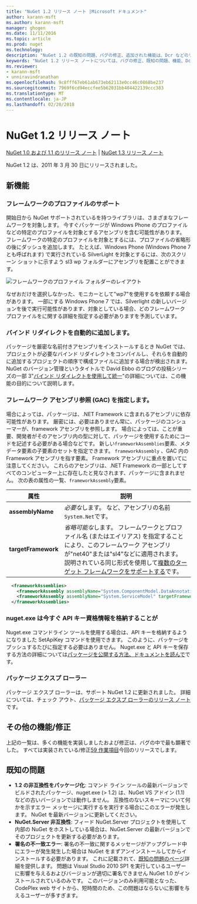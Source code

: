 ```yaml
---
title: "NuGet 1.2 リリース ノート |Microsoft ドキュメント"
author: karann-msft
ms.author: karann-msft
manager: ghogen
ms.date: 11/11/2016
ms.topic: article
ms.prod: nuget
ms.technology: 
description: "NuGet 1.2 の既知の問題、バグの修正、追加された機能は、Dcr などのリリース ノートです。"
keywords: "NuGet 1.2 リリース ノートについては、バグの修正、既知の問題、機能、Dcr を追加します。"
ms.reviewer:
- karann-msft
- unniravindranathan
ms.openlocfilehash: 9c8fff67eb61ab673eb62113e0cc46c0868be237
ms.sourcegitcommit: 7969f6cd94eccfee5b62031bb404422139ccc383
ms.translationtype: MT
ms.contentlocale: ja-JP
ms.lasthandoff: 02/20/2018
---
```

# <a name="nuget-12-release-notes"></a>NuGet 1.2 リリース ノート

[NuGet 1.0 および 1.1 のリリース ノート](../release-notes/nuget-1.1.md) | [NuGet 1.3 リリース ノート](../release-notes/nuget-1.3.md)

NuGet 1.2 は、2011 年 3 月 30 日にリリースされました。

## <a name="new-features"></a>新機能

### <a name="framework-profile-support"></a>フレームワークのプロファイルのサポート

開始日から NuGet サポートされているを持つライブラリは、さまざまなフレームワークを対象します。 今すぐパッケージが Windows Phone のプロファイルなどの特定のプロファイルを対象とするアセンブリを含む可能性があります。 フレームワークの特定のプロファイルを対象とするには、プロファイルの省略形の後にダッシュを追加します。 たとえば、Windows Phone (Windows Phone 7 とも呼ばれます) で実行されている SilverLight を対象とするには、次のスクリーン ショットに示すよう sl3 wp フォルダーにアセンブリを配置ことができます。

![フレームワークのプロファイル フォルダーのレイアウト](./media/framework-profile-support.png)

なぜおだけを選択しなかった、モニカーとして"wp7"を使用するを依頼する場合があります。 一部にする Windows Phone 7 では、Silverlight の新しいバージョンを後で実行可能性があります、対象としている場合、どのフレームワーク プロファイルをに関する詳細を指定する必要がありますを予測しています。

### <a name="automatically-add-binding-redirects"></a>バインド リダイレクトを自動的に追加します。

パッケージを厳密な名前付きアセンブリをインストールするとき NuGet では、プロジェクトが必要なバインド リダイレクトをコンパイルし、それらを自動的に追加するプロジェクトの順序で構成ファイルに追加する場合が検出されます。 NuGet のバージョン管理というタイトルで David Ebbo のブログの投稿シリーズの一部 3"[バインド リダイレクトを使用して統一](http://blog.davidebbo.com/2011/01/nuget-versioning-part-3-unification-via.html)"の詳細については、この機能の目的について説明します。

<a name="framework-assembly-refs"></a>

### <a name="specifying-framework-assembly-references-gac"></a>フレームワーク アセンブリ参照 (GAC) を指定します。

場合によっては、パッケージは、.NET Framework に含まれるアセンブリに依存可能性があります。 厳密には、必要はありません常に、パッケージのコンシューマーが、framework アセンブリを参照します。 場合によっては、ことが重要、開発者がそのアセンブリ内の型に対して、パッケージを使用するためにコードを記述する必要がある場合などです。 新しい`frameworkAssemblies`要素、メタデータ要素の子要素のセットを指定できます。 `frameworkAssembly` 、GAC 内の Framework アセンブリを指す要素。 Framework アセンブリに重点を置いてに注意してください。
これらのアセンブリは、.NET Framework の一部としてすべてのコンピューター上に存在したと見なされます、パッケージに含まれません。 次の表の属性の一覧、`frameworkAssembly`要素。


|属性 |説明|
|----------------|-----------|
|**assemblyName**|*必要な*します。 など、アセンブリの名前`System.Net`です。|
|**targetFramework**|*省略可能な*します。 フレームワークとプロファイル名 (またはエイリアス) を指定することにより、このフレームワーク アセンブリが"net40"または"sl4"などに適用されます。 説明されている同じ形式を使用して[複数のターゲット フレームワークをサポートする](../create-packages/supporting-multiple-target-frameworks.md)です。|

```xml
  <frameworkAssemblies>
    <frameworkAssembly assemblyName="System.ComponentModel.DataAnnotations" targetFramework="net40" />
    <frameworkAssembly assemblyName="System.ServiceModel" targetFramework="net40" />
  </frameworkAssemblies>
```

### <a name="nugetexe-now-is-able-to-store-api-key-credentials"></a>nuget.exe は今すぐ API キー資格情報を格納することが

Nuget.exe コマンドライン ツールを使用する場合は、API キーを格納するようになりました SetApiKey コマンドを使用できます。 このように、パッケージをプッシュするたびに指定する必要はありません。 Nuget.exe と API キーを保存する方法の詳細については[パッケージを公開する方法、ドキュメントを読んで](../create-packages/publish-a-package.md)です。

### <a name="package-explorer"></a>パッケージ エクスプ ローラー
パッケージ エクスプ ローラーは、サポート NuGet 1.2 に更新されました。 詳細については、チェック アウト、[パッケージ エクスプ ローラーのリリース ノート](http://nuget.codeplex.com/wikipage?title=New%20features%20in%20NuGet%20Package%20Explorer%201.0)です。

## <a name="other-featuresfixes"></a>その他の機能/修正

上記の一覧は、多くの機能を実装しましたおよび修正は、バグの中で最も顕著でした。 すべては実装されている/修正[59 作業項目](http://nuget.codeplex.com/workitem/list/advanced?keyword=&status=All&type=All&priority=All&release=NuGet%201.2&assignedTo=All&component=All&sortField=Votes&sortDirection=Descending&page=0)今回のリリースでします。

## <a name="known-issues"></a>既知の問題

* **1.2 の非互換性をパッケージ化**: コマンド ライン ツールの最新バージョンでビルドされたパッケージ、nuget.exe (> 1.2) は、NuGet VS アドイン (1.1) などの古いバージョンでは動作しません。 互換性のないスキーマについて何かを示すエラー メッセージに実行するを実行する場合にこのエラーが発生します。 NuGet を最新バージョンに更新してください。
* **NuGet.Server 非互換性**: フィード NuGet.Server プロジェクトを使用して内部の NuGet をホストしている場合は、NuGet.Server の最新バージョンでそのプロジェクトを更新する必要があります。
* **署名の不一致エラー**: 署名の不一致に関するメッセージがアップグレード中にエラーが発生発生した場合は NuGet をまずアンインストールしてからインストールする必要があります。 これに記載されて、[既知の問題のページ](../release-notes/known-issues.md)詳細を提供します。 問題は Visual Studio 2010 SP1 を実行しているユーザーに影響を与えるおよびバージョンが適切に署名できません NuGet 1.0 がインストールされているのみです。 このバージョンのみ利用可能となった、CodePlex web サイトから、短時間のため、この問題はならないに影響を与えるユーザーが多すぎます。